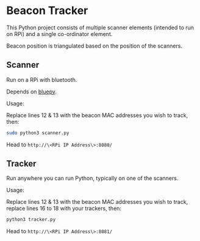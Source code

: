 # Beacon Tracker

This Python project consists of multiple scanner elements (intended to run on RPi) and a single co-ordinator element.

Beacon position is triangulated based on the position of the scanners.

## Scanner

Run on a RPi with bluetooth.

Depends on [bluepy](https://pypi.org/project/bluepy/).

Usage:

Replace lines 12 & 13 with the beacon MAC addresses you wish to track, then:

```bash
sudo python3 scanner.py
```

Head to `http://\<RPi IP Address\>:8080/`

## Tracker

Run anywhere you can run Python, typically on one of the scanners.

Usage:

Replace lines 12 & 13 with the beacon MAC addresses you wish to track, replace lines 16 to 18 with your trackers, then:

```bash
python3 tracker.py
```

Head to `http://\<RPi IP Address\>:8081/`
